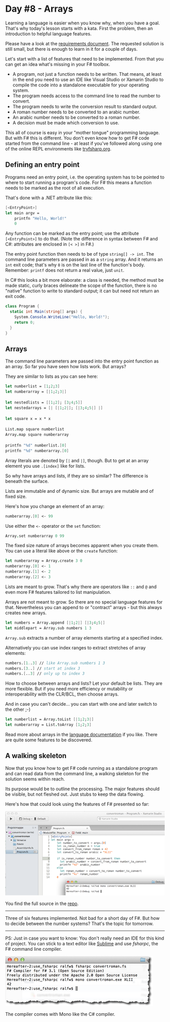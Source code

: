 # Day #8 - Arrays
Learning a language is easier when you know why, when you have a goal. That's why today's lesson starts with a kata. First the problem, then an introduction to helpful language features.

Please have a look at the [requirements document](https://app.box.com/s/z07b8gr6e1ngvb3cg7ps78zy2ddi3vx1). The requested solution is still small, but there is enough to learn in it for a couple of days.

Let's start with a list of features that need to be implemented. From that you can get an idea what's missing in your F# toolbox.

* A program, not just a function needs to be written. That means, at least in the end you need to use an IDE like Visual Studio or Xamarin Studio to compile the code into a standalone executable for your operating system.
* The program needs access to the command line to read the number to convert.
* The program needs to write the conversion result to standard output.
* A roman number needs to be converted to an arabic number.
* An arabic number needs to be converted to a roman number.
* A decision must be made which conversion to use.

This all of course is easy in your "mother tongue" programming language. But with F# this is different. You don't even know how to get F# code started from the command line - at least if you've followed along using one of the online REPL environments like [tryfsharp.org](http://www.tryfsharp.org/Create).

## Defining an entry point
Programs need an entry point, i.e. the operating system has to be pointed to where to start running a program's code. For F# this means a function needs to be marked as the root of all execution.

That's done with a .NET attribute like this:

```fsharp
[<EntryPoint>]
let main argv = 
    printfn "Hello, World!"
    0
```

Any function can be marked as the entry point; use the attribute `[<EntryPoint>]` to do that. (Note the difference in syntax between F# and C#: attributes are enclosed in `[< >]` in F#.)

The entry point function then needs to be of type `string[] -> int`. The command line parameters are passed in as a `string` array. And it returns an `int` exit code; that's why `0` is on the last line of the function's body. Remember: `printf` does not return a real value, just `unit`.

In C# this looks a bit more elaborate: a class is needed, the method must be made static, curly braces delineate the scope of the function, there is no "native" function to write to standard output; it can but need not return an exit code.

```csharp
class Program {
  static int Main(string[] args) {
    System.Console.WriteLine("Hello, World!");
    return 0;
  }
}
```

## Arrays
The command line parameters are passed into the entry point function as an array. So far you have seen how lists work. But arrays?

They are similar to lists as you can see here:

```fsharp
let numberlist = [1;2;3]
let numberarray = [|1;2;3|]

let nestedlists = [[1;2]; [3;4;5]]
let nestedarrays = [| [|1;2|]; [|3;4;5|] |]

let square x = x * x

List.map square numberlist
Array.map square numberarray

printfn "%d" numberlist.[0]
printfn "%d" numberarray.[0]
```

Array literals are denoted by `[|` and `|]`, though. But to get at an array element you use `.[index]` like for lists.

So why have arrays and lists, if they are so similar? The difference is beneath the surface.

Lists are immutable and of dynamic size. But arrays are mutable and of fixed size.

Here's how you change an element of an array:

```fsharp
numberarray.[0] <- 99
```

Use either the `<-` operator or the `set` function:

```fsharp
Array.set numberarray 0 99
```

The fixed size nature of arrays becomes apparent when you create them. You can use a literal like above or the `create` function:

```fsharp
let numberarray = Array.create 3 0
numberarray.[0] <- 1
numberarray.[1] <- 2
numberarray.[2] <- 3
```

Lists are meant to grow. That's why there are operators like `::` and `@` and even more F# features tailored to list manipulation.

Arrays are not meant to grow. So there are no special language features for that. Nevertheless you can append to or "contract" arrays - but this always creates new arrays.

```fsharp
let numbers = Array.append [|1;2|] [|3;4;5|]
let middlepart = Array.sub numbers 1 3
```

`Array.sub` extracts a number of array elements starting at a specified index.

Alternatively you can use index ranges to extract stretches of array elements:

```fsharp
numbers.[1..3] // like Array.sub numbers 1 3
numbers.[3..] // start at index 3
numbers.[..3] // only up to index 3
```

How to choose between arrays and lists? Let your default be lists. They are more flexible. But if you need more efficiency or mutability or interoperability with the CLR/BCL, then choose arrays.

And in case you can't decide... you can start with one and later switch to the other ;-)

```fsharp
let numberlist = Array.toList [|1;2;3|]  
let numberarray = List.toArray [1;2;3]
```

Read more about arrays in the [language documentation](https://msdn.microsoft.com/en-us/library/dd233214.aspx) if you like. There are quite some features to be discovered.

## A walking skeleton
Now that you know how to get F# code running as a standalone program and can read data from the command line, a walking skeleton for the solution seems within reach.

Its purpose would be to outline the processing. The major features should be visible, but not fleshed out. Just stubs to keep the data flowing.

Here's how that could look using the features of F# presented so far:

![](images/w02d08a.png)

You find the full source in the [repo](src/convertroman/Program.fs).

***

Three of six features implemented. Not bad for a short day of F#. But how to decide between the number systems? That's the topic for tomorrow.

***

PS: Just in case you want to know: You don't really need an IDE for this kind of project. You can stick to a text editor like [Sublime](http://www.sublimetext.com) and use _fsharpc_, the F# command line compiler.

![](images/w02d08b.png)

The compiler comes with Mono like the C# compiler.